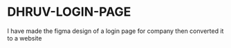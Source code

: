 # DHRUV-LOGIN-PAGE
 I have made the figma design of a login page for company then converted it to a website


